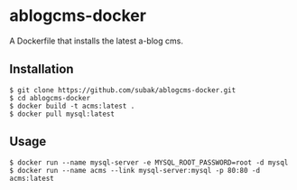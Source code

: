 ablogcms-docker
===============

A Dockerfile that installs the latest a-blog cms.

## Installation

```
$ git clone https://github.com/subak/ablogcms-docker.git
$ cd ablogcms-docker
$ docker build -t acms:latest .
$ docker pull mysql:latest
```

## Usage

```
$ docker run --name mysql-server -e MYSQL_ROOT_PASSWORD=root -d mysql
$ docker run --name acms --link mysql-server:mysql -p 80:80 -d acms:latest
```
